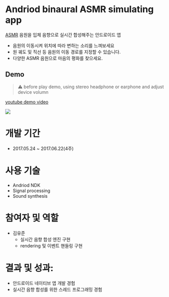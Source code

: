# Andriod binaural ASMR simulating app

[ASMR](https://en.wikipedia.org/wiki/Autonomous_sensory_meridian_response) 음원을 입체 음향으로 실시간 합성해주는 안드로이드 앱

-   음원의 이동시켜 위치에 따라 변하는 소리를 느껴보세요
-   원 궤도 및 직선 등 음원의 이동 경로를 지정할 수 있습니다.
-   다양한 ASMR 음원으로 마음의 평화를 찾으세요.

## Demo

> :warning: before play demo, using stereo headphone or earphone and adjust device volumn

[youtube demo video](http://www.youtube.com/watch?v=bjVMhjAVgCo)

[![](http://img.youtube.com/vi/bjVMhjAVgCo/0.jpg)](http://www.youtube.com/watch?v=bjVMhjAVgCo)

# 개발 기간

-   2017.05.24 ~ 2017.06.22(4주)

# 사용 기술

-   Andriod NDK
-   Signal processing
-   Sound synthesis

# 참여자 및 역할

-   김유준
    -   실시간 음향 합성 엔진 구현
    -   rendering 및 이벤트 핸들링 구현

# 결과 및 성과:

-   안드로이드 네이티브 앱 개발 경험
-   실시간 음향 합성를 위한 스레드 프로그래밍 경험
